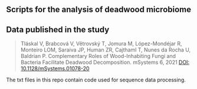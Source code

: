 ## Scripts for the analysis of deadwood microbiome
## Data published in the study
> Tláskal V, Brabcová V, Větrovský T, Jomura M, López-Mondéjar R, Monteiro LOM, Saraiva JP, Human ZR, Cajthaml T, Nunes da Rocha U, Baldrian P. 
> Complementary Roles of Wood-Inhabiting Fungi and Bacteria Facilitate Deadwood Decomposition. mSystems 6, 2021
> [DOI: 10.1128/mSystems.01078-20](https://doi.org/10.1128/mSystems.01078-20)

The txt files in this repo contain code used for sequence data processing.
